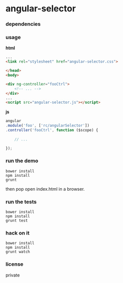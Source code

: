 angular-selector
=============

### dependencies

### usage

**html**

```html
...
<link rel="stylesheet" href="angular-selector.css">

</head>
<body>

<div ng-controller="fooCtrl">
	<!-- ... -->
</div>
...
<script src="angular-selector.js"></script>
```

**js**

```js
angular
.module('foo', ['rc/angularSelector'])
.controller('fooCtrl', function ($scope) {
	
	// ...

});
```

### run the demo

```shell
bower install
npm install
grunt
```

then pop open index.html in a browser.

### run the tests

```
bower install
npm install
grunt test
```

### hack on it

```
bower install
npm install
grunt watch
```

### license

private